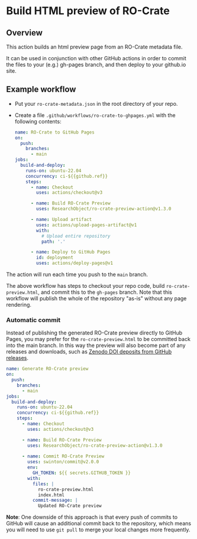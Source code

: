 # Build HTML preview of RO-Crate

## Overview

This action builds an html preview page from an RO-Crate metadata file.

It can be used in conjunction with other GitHub actions in order to
commit the files to your (e.g.) gh-pages branch,
and then deploy to your github.io site.

## Example workflow

- Put your `ro-crate-metadata.json` in the root directory of your repo.

- Create a file `.github/workflows/ro-crate-to-ghpages.yml` with the following contents:

  ```yaml
  name: RO-Crate to GitHub Pages
  on:
    push:
      branches:
        - main
  jobs:
    build-and-deploy:
      runs-on: ubuntu-22.04
      concurrency: ci-${{github.ref}}
      steps:
        - name: Checkout
          uses: actions/checkout@v3

        - name: Build RO-Crate Preview
          uses: ResearchObject/ro-crate-preview-action@v1.3.0

        - name: Upload artifact
          uses: actions/upload-pages-artifact@v1
          with:
            # Upload entire repository
            path: '.'

        - name: Deploy to GitHub Pages
          id: deployment
          uses: actions/deploy-pages@v1  

  ```

The action will run each time you push to the `main` branch. 

The above workflow has steps to checkout your repo code, build `ro-crate-preview.html`,
and commit this to the `gh-pages` branch. Note that this workflow will publish the whole of the repository "as-is" without any page rendering.

### Automatic commit

Instead of publishing the generated RO-Crate preview directly to GitHub Pages, you may prefer
for the `ro-crate-preview.html` to be committed back into the main branch. In this way the preview
will also become part of any releases and downloads, such as 
[Zenodo DOI deposits from GitHub releases](https://docs.github.com/en/repositories/archiving-a-github-repository/referencing-and-citing-content).

```yaml
name: Generate RO-Crate preview
on:
  push:
    branches:
      - main
jobs:
  build-and-deploy:
    runs-on: ubuntu-22.04
    concurrency: ci-${{github.ref}}
    steps:
      - name: Checkout
        uses: actions/checkout@v3

      - name: Build RO-Crate Preview
        uses: ResearchObject/ro-crate-preview-action@v1.3.0
              
      - name: Commit RO-Crate Preview
        uses: swinton/commit@v2.0.0
        env:
          GH_TOKEN: ${{ secrets.GITHUB_TOKEN }}        
        with:
          files: |
            ro-crate-preview.html
            index.html
          commit-message: |
            Updated RO-Crate preview
```

**Note**: One downside of this approach is that every push of commits to GitHub 
will cause an additional commit back to the repository, which means you will
need to use `git pull` to merge your local changes more frequently.
